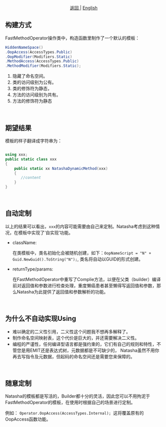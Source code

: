 <p align="center">
 <a href="https://natasha.dotnetcore.xyz/"> 返回 </a> |  <a href="https://natasha.dotnetcore.xyz/en/method/fast-method.html"> English </a>
</p> 

## 构建方式

FastMethodOperator操作类中，构造函数里制作了一个默认的模板：  

```C#
HiddenNameSpace()
.OopAccess(AccessTypes.Public)
.OopModifier(Modifiers.Static)
.MethodAccess(AccessTypes.Public)
.MethodModifier(Modifiers.Static);
```

1. 隐藏了命名空间。
1. 类的访问级别为公有。
1. 类的修饰符为静态，
1. 方法的访问级别为共有。
1. 方法的修饰符为静态  

<br/> 

## 期望结果  

模板的样子翻译成字符串为：
```C#

using xxx;
public static class xxx 
{
    public static xx NatashaDynamicMethod(xxx)
    {
       //content
    }
}

```

<br/> 

## 自动定制

以上的结果可以看出，`xxx`的内容可能需要由自己来定制。Natasha考虑到这种情况，在模板中实现了‘自实现’功能。

- className: 

  在类模板中，类名初始化会被随机创建，如下：`OopNameScript = "N" + Guid.NewGuid().ToString("N");`, 类名将自动以GUID的形式创建。
  
- returnType/params:

  在FastMethodOperator中重写了Complie<T>方法，以便在父类（builder）编译前对返回值和参数进行检查处理，重度懒癌患者甚至懒得写返回值和参数，那么Natasha为此提供了返回值和参数解析的功能。
 
 
<br/> 

 ## 为什么不自动实现Using

 - 难以确定的二义性引用，二义性这个问题我不想再多解释了。
 - 制作命名空间映射表，这个代价是巨大的，并还需要解决二义性。
 - 编程的严谨性，任何编译型语言都是强约束的，它们有自己的规则和特性，不管您是用EMIT还是表达式树，元数据都是不可缺少的，
 Natasha虽然不用你再去写指令及元数据，但起码的命名空间还是需要您来保障的。
 
 
<br/> 

## 随意定制

Natasha的模板都是写活的，Builder都十分的灵活，因此您可以不用拘泥于FastMethodOperator的模板，在使用时根据自己的场景进行定制。  

例如：
`Operator.OopAccess(AccessTypes.Internal); `这将覆盖原有的OopAccess函数功能。
 
